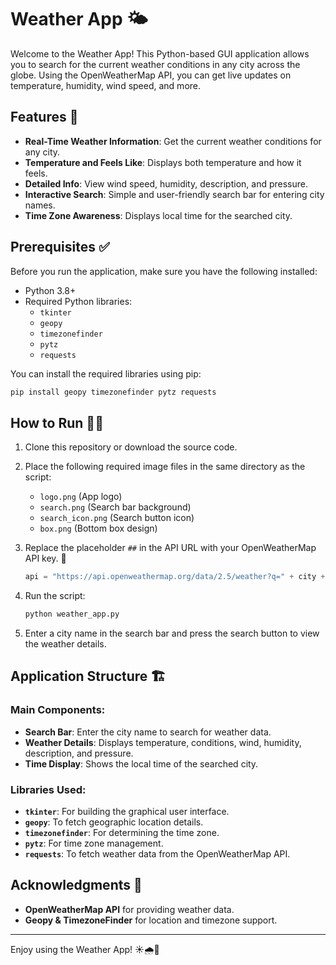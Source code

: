 # Weather App 🌤️

Welcome to the Weather App! This Python-based GUI application allows you to search for the current weather conditions in any city across the globe. Using the OpenWeatherMap API, you can get live updates on temperature, humidity, wind speed, and more.

## Features 🚀

- **Real-Time Weather Information**: Get the current weather conditions for any city.
- **Temperature and Feels Like**: Displays both temperature and how it feels.
- **Detailed Info**: View wind speed, humidity, description, and pressure.
- **Interactive Search**: Simple and user-friendly search bar for entering city names.
- **Time Zone Awareness**: Displays local time for the searched city.

## Prerequisites ✅

Before you run the application, make sure you have the following installed:

- Python 3.8+
- Required Python libraries:
  - `tkinter`
  - `geopy`
  - `timezonefinder`
  - `pytz`
  - `requests`

You can install the required libraries using pip:

```bash
pip install geopy timezonefinder pytz requests
```

## How to Run 🏃‍♂️

1. Clone this repository or download the source code.

2. Place the following required image files in the same directory as the script:
   - `logo.png` (App logo)
   - `search.png` (Search bar background)
   - `search_icon.png` (Search button icon)
   - `box.png` (Bottom box design)

3. Replace the placeholder `##` in the API URL with your OpenWeatherMap API key. 🔑

   ```python
   api = "https://api.openweathermap.org/data/2.5/weather?q=" + city + "&appid=YOUR_API_KEY"
   ```

4. Run the script:

   ```bash
   python weather_app.py
   ```

5. Enter a city name in the search bar and press the search button to view the weather details.

## Application Structure 🏗️

### Main Components:

- **Search Bar**: Enter the city name to search for weather data.
- **Weather Details**: Displays temperature, conditions, wind, humidity, description, and pressure.
- **Time Display**: Shows the local time of the searched city.

### Libraries Used:

- **`tkinter`**: For building the graphical user interface.
- **`geopy`**: To fetch geographic location details.
- **`timezonefinder`**: For determining the time zone.
- **`pytz`**: For time zone management.
- **`requests`**: To fetch weather data from the OpenWeatherMap API.



## Acknowledgments 🙌

- **OpenWeatherMap API** for providing weather data.
- **Geopy & TimezoneFinder** for location and timezone support.

---

Enjoy using the Weather App! ☀️🌧️🌈

